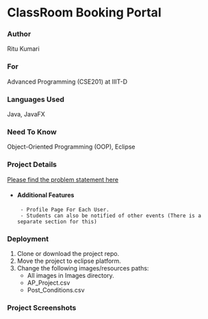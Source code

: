 # ClassRoom Booking Portal

### Author
Ritu Kumari
### For
Advanced Programming (CSE201) at IIIT-D

### Languages Used
Java, JavaFX

### Need To Know
Object-Oriented Programming (OOP), Eclipse

### Project Details
[Please find the problem statement here](approjectoption-1-classroomroombookingsystem_14067.pdf)
- #### Additional Features
       - Profile Page For Each User.
       - Students can also be notified of other events (There is a separate section for this)

### Deployment
1. Clone or download the project repo.
2. Move the project to eclipse platform.
3. Change the following images/resources paths:
   - All images in Images directory.
   - AP_Project.csv
   - Post_Conditions.csv

### Project Screenshots

